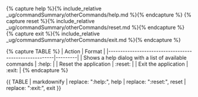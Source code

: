 <!-- markdownlint-disable-file first-line-h1 -->

<!-- ===== DECLARE VARIABLES ===== -->
<!-- markdownlint-disable -->
{% capture help %}{% include_relative _ug/commandSummary/otherCommands/help.md %}{% endcapture %}
{% capture reset %}{% include_relative _ug/commandSummary/otherCommands/reset.md %}{% endcapture %}
{% capture exit %}{% include_relative _ug/commandSummary/otherCommands/exit.md %}{% endcapture %}
<!-- markdownlint-restore -->

<!-- ===== CREATE TABLE FORMATTING IN NORMAL+ MARKDOWN ===== -->
<!-- WE USE :variable: FOR VALUES THAT ARE TO BE SUBSTITUTED -->
{% capture TABLE %}
| Action                                                | Format  |
|-------------------------------------------------------|---------|
| Shows a help dialog with a list of available commands | :help:  |
| Reset the application                                 | :reset: |
| Exit the application                                  | :exit:  |
{% endcapture %}

<!-- ===== RENDER THE ACTUAL TABLE ===== -->
{{ TABLE
  | markdownify
  | replace: ":help:", help
  | replace: ":reset:", reset
  | replace: ":exit:", exit
}}

